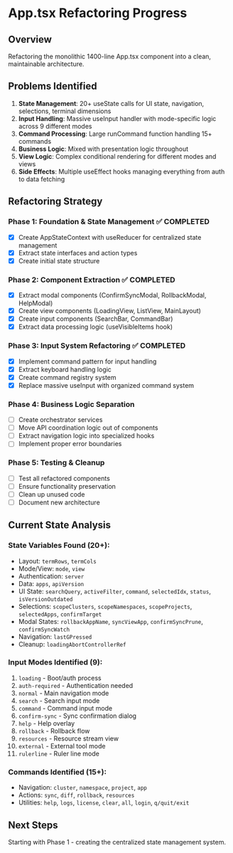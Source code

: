 # App.tsx Refactoring Progress

## Overview
Refactoring the monolithic 1400-line App.tsx component into a clean, maintainable architecture.

## Problems Identified
1. **State Management**: 20+ useState calls for UI state, navigation, selections, terminal dimensions
2. **Input Handling**: Massive useInput handler with mode-specific logic across 9 different modes
3. **Command Processing**: Large runCommand function handling 15+ commands
4. **Business Logic**: Mixed with presentation logic throughout
5. **View Logic**: Complex conditional rendering for different modes and views
6. **Side Effects**: Multiple useEffect hooks managing everything from auth to data fetching

## Refactoring Strategy

### Phase 1: Foundation & State Management ✅ COMPLETED
- [x] Create AppStateContext with useReducer for centralized state management
- [x] Extract state interfaces and action types
- [x] Create initial state structure

### Phase 2: Component Extraction ✅ COMPLETED
- [x] Extract modal components (ConfirmSyncModal, RollbackModal, HelpModal)
- [x] Create view components (LoadingView, ListView, MainLayout)
- [x] Create input components (SearchBar, CommandBar)
- [x] Extract data processing logic (useVisibleItems hook)

### Phase 3: Input System Refactoring ✅ COMPLETED
- [x] Implement command pattern for input handling
- [x] Extract keyboard handling logic
- [x] Create command registry system
- [x] Replace massive useInput with organized command system

### Phase 4: Business Logic Separation
- [ ] Create orchestrator services
- [ ] Move API coordination logic out of components
- [ ] Extract navigation logic into specialized hooks
- [ ] Implement proper error boundaries

### Phase 5: Testing & Cleanup
- [ ] Test all refactored components
- [ ] Ensure functionality preservation
- [ ] Clean up unused code
- [ ] Document new architecture

## Current State Analysis

### State Variables Found (20+):
- Layout: `termRows`, `termCols`
- Mode/View: `mode`, `view`
- Authentication: `server`
- Data: `apps`, `apiVersion`
- UI State: `searchQuery`, `activeFilter`, `command`, `selectedIdx`, `status`, `isVersionOutdated`
- Selections: `scopeClusters`, `scopeNamespaces`, `scopeProjects`, `selectedApps`, `confirmTarget`
- Modal States: `rollbackAppName`, `syncViewApp`, `confirmSyncPrune`, `confirmSyncWatch`
- Navigation: `lastGPressed`
- Cleanup: `loadingAbortControllerRef`

### Input Modes Identified (9):
1. `loading` - Boot/auth process
2. `auth-required` - Authentication needed
3. `normal` - Main navigation mode
4. `search` - Search input mode
5. `command` - Command input mode
6. `confirm-sync` - Sync confirmation dialog
7. `help` - Help overlay
8. `rollback` - Rollback flow
9. `resources` - Resource stream view
10. `external` - External tool mode
11. `rulerline` - Ruler line mode

### Commands Identified (15+):
- Navigation: `cluster`, `namespace`, `project`, `app`
- Actions: `sync`, `diff`, `rollback`, `resources`
- Utilities: `help`, `logs`, `license`, `clear`, `all`, `login`, `q/quit/exit`

## Next Steps
Starting with Phase 1 - creating the centralized state management system.